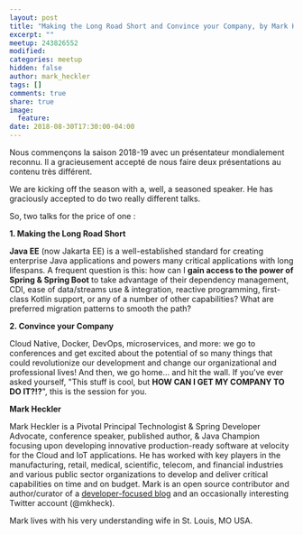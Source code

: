 ```yaml
---
layout: post
title: "Making the Long Road Short and Convince your Company, by Mark Heckler"
excerpt: ""
meetup: 243826552
modified:
categories: meetup
hidden: false
author: mark_heckler
tags: []
comments: true
share: true
image:
  feature:
date: 2018-08-30T17:30:00-04:00
---
```


Nous commençons la saison 2018-19 avec un présentateur mondialement reconnu. Il a gracieusement accepté de nous faire
deux présentations au contenu très différent.

We are kicking off the season with a, well, a seasoned speaker. He has graciously accepted to do two really different talks.
 
So, two talks for the price of one :

__1. Making the Long Road Short__

**Java EE** (now Jakarta EE) is a well-established standard for creating enterprise Java applications and powers many critical applications with long lifespans. A frequent question is this: how can I **gain access to the power of Spring & Spring Boot** to take advantage of their dependency management, CDI, ease of data/streams use & integration, reactive programming, first-class Kotlin support, or any of a number of other capabilities? What are preferred migration patterns to smooth the path?

__2. Convince your Company__

Cloud Native, Docker, DevOps, microservices, and more: we go to conferences and get excited about the potential of so many things that could revolutionize our development and change our organizational and professional lives! And then, we go home... ​and hit the wall. If you’ve ever asked yourself, "This stuff is cool, but **HOW CAN I GET MY COMPANY TO DO IT?!?**", this is the session for you.

__Mark Heckler__

Mark Heckler is a Pivotal Principal Technologist & Spring Developer Advocate, conference speaker, published author, & Java Champion focusing upon developing innovative production-ready software at velocity for the Cloud and IoT applications. He has worked with key players in the manufacturing, retail, medical, scientific, telecom, and financial industries and various public sector organizations to develop and deliver critical capabilities on time and on budget. Mark is an open source contributor and author/curator of a [developer-focused blog](https://www.thehecklers.com) and an occasionally interesting Twitter account (@mkheck).

Mark lives with his very understanding wife in St. Louis, MO USA.

